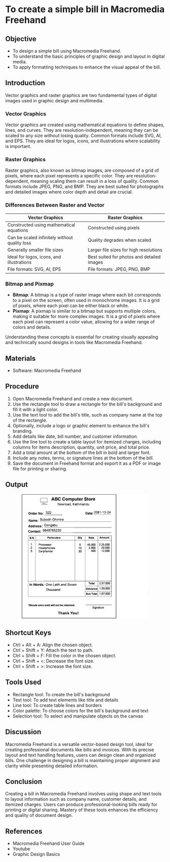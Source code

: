 # To create a simple bill in Macromedia Freehand

## Objective
- To design a simple bill using Macromedia Freehand.
- To understand the basic principles of graphic design and layout in digital media.
- To apply formatting techniques to enhance the visual appeal of the bill.

## Introduction
Vector graphics and raster graphics are two fundamental types of digital images used in graphic design and multimedia.

### Vector Graphics
Vector graphics are created using mathematical equations to define shapes, lines, and curves. They are resolution-independent, meaning they can be scaled to any size without losing quality. Common formats include SVG, AI, and EPS. They are ideal for logos, icons, and illustrations where scalability is important.

### Raster Graphics
Raster graphics, also known as bitmap images, are composed of a grid of pixels, where each pixel represents a specific color. They are resolution-dependent, meaning scaling them can result in a loss of quality. Common formats include JPEG, PNG, and BMP. They are best suited for photographs and detailed images where color depth and detail are crucial.


### Differences Between Raster and Vector

| **Vector Graphics**              | **Raster Graphics**              |
|----------------------------------|----------------------------------|
| Constructed using mathematical equations | Constructed using pixels      |
| Can be scaled infinitely without quality loss | Quality degrades when scaled       |
| Generally smaller file sizes     | Larger file sizes for high resolutions |
| Ideal for logos, icons, and illustrations | Best suited for photos and detailed images |
| File formats: SVG, AI, EPS | File formats: JPEG, PNG, BMP    |

### Bitmap and Pixmap
- **Bitmap**: A bitmap is a type of raster image where each bit corresponds to a pixel on the screen, often used in monochrome images. It is a grid of pixels, where each pixel can be either black or white.
- **Pixmap**: A pixmap is similar to a bitmap but supports multiple colors, making it suitable for more complex images. It is a grid of pixels where each pixel can represent a color value, allowing for a wider range of colors and details.

Understanding these concepts is essential for creating visually appealing and technically sound designs in tools like Macromedia Freehand.


## Materials
- Software: Macromedia Freehand

## Procedure
1. Open Macromedia Freehand and create a new document.
2. Use the rectangle tool to draw a rectangle for the bill's background and fill it with a light color.
3. Use the text tool to add the bill's title, such as company name at the top of the rectangle.
4. Optionally, include a logo or graphic element to enhance the bill's branding.
5. Add details like date, bill number, and customer information.
6. Use the line tool to create a table layout for itemized charges, including columns for items description, quantity, unit price, and total price.
7. Add a total amount at the bottom of the bill in bold and larger font.
8. Include any notes, terms, or signature lines at the bottom of the bill.
9. Save the document in Freehand format and export it as a PDF or image file for printing or sharing.

## Output
<div align="center">
  <img src="Bill.png" alt="Bill" width="400" >
</div>


## Shortcut Keys
- Ctrl + Alt + A: Align the chosen object.
- Ctrl + Shift + Y: Attach the text to path.
- Ctrl + Shift + F: Fill the color in the chosen object.
- Ctrl + Shift + <: Decrease the font size.
- Ctrl + Shift + >: Increase the font size.


## Tools Used
- Rectangle tool: To create the bill's background
- Text tool: To add text elements like title and details
- Line tool: To create table lines and borders
- Color palette: To choose colors for the bill's background and text
- Selection tool: To select and manipulate objects on the canvas


## Discussion
Macromedia Freehand is a versatile vector-based design tool, ideal for creating professional documents like bills and invoices. With its precise layout and text handling features, users can design clean and organized bills. One challenge in designing a bill is maintaining proper alignment and clarity while presenting detailed information. 

## Conclusion
Creating a bill in Macromedia Freehand involves using shape and text tools to layout information such as company name, customer details, and itemized charges. Users can produce professional-looking bills ready for printing or digital sharing. Mastery of these tools enhances the efficiency and quality of document design.

## References
- Macromedia Freehand User Guide
- Youtube
- Graphic Design Basics

